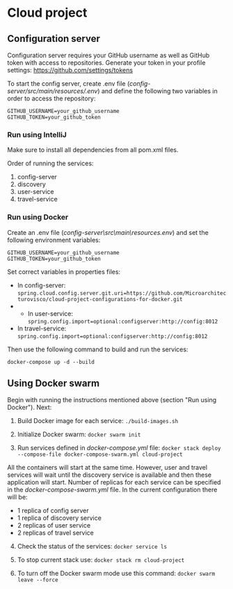 # Cloud project

## Configuration server
Configuration server requires your GitHub username as well as GitHub token with access to repositories.
Generate your token in your profile settings: https://github.com/settings/tokens 

To start the config server, create .env file (_config-server/src/main/resources/.env_) and define the following two variables in order to access the repository:
```
GITHUB_USERNAME=your_github_username
GITHUB_TOKEN=your_github_token
```

### Run using IntelliJ
Make sure to install all dependencies from all pom.xml files.

Order of running the services:
1. config-server
2. discovery
3. user-service
4. travel-service


### Run using Docker
Create an .env file (_config-server\src\main\resources.env_) and set the following environment variables:
```
GITHUB_USERNAME=your_github_username
GITHUB_TOKEN=your_github_token
```

Set correct variables in properties files:
- In config-server:
```spring.cloud.config.server.git.uri=https://github.com/Microarchitecturovisco/cloud-project-configurations-for-docker.git```
- - In user-service:
```spring.config.import=optional:configserver:http://config:8012```
- In travel-service:
```spring.config.import=optional:configserver:http://config:8012```

Then use the following command to build and run the services:
```
docker-compose up -d --build
```

## Using Docker swarm

Begin with running the instructions mentioned above (section "Run using Docker"). Next:

1. Build Docker image for each service:
```./build-images.sh```

2. Initialize Docker swarm:
```docker swarm init```

3. Run services defined in _docker-compose.yml_ file:
```docker stack deploy --compose-file docker-compose-swarm.yml cloud-project```

All the containers will start at the same time.
However, user and travel services will wait until the discovery service is available and then these application will start.
Number of replicas for each service can be specified in the _docker-compose-swarm.yml_ file.
In the current configuration there will be:
- 1 replica of config server
- 1 replica of discovery service
- 2 replicas of user service
- 2 replicas of travel service

4. Check the status of the services:
```docker service ls```

5. To stop current stack use:
```docker stack rm cloud-project```

6. To turn off the Docker swarm mode use this command:
```docker swarm leave --force```